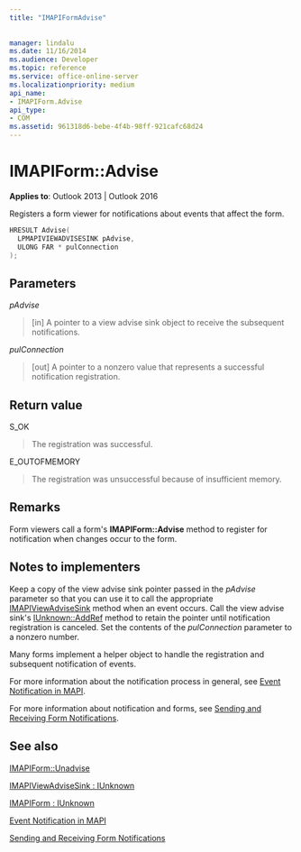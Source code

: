 ```yaml
---
title: "IMAPIFormAdvise"
 
 
manager: lindalu
ms.date: 11/16/2014
ms.audience: Developer
ms.topic: reference
ms.service: office-online-server
ms.localizationpriority: medium
api_name:
- IMAPIForm.Advise
api_type:
- COM
ms.assetid: 961318d6-bebe-4f4b-98ff-921cafc68d24
---
```


# IMAPIForm::Advise

  
  
**Applies to**: Outlook 2013 | Outlook 2016 
  
Registers a form viewer for notifications about events that affect the form.
  
```cpp
HRESULT Advise(
  LPMAPIVIEWADVISESINK pAdvise,
  ULONG FAR * pulConnection
);
```

## Parameters

 _pAdvise_
  
> [in] A pointer to a view advise sink object to receive the subsequent notifications. 
    
 _pulConnection_
  
> [out] A pointer to a nonzero value that represents a successful notification registration.
    
## Return value

S_OK 
  
> The registration was successful.
    
E_OUTOFMEMORY 
  
> The registration was unsuccessful because of insufficient memory.
    
## Remarks

Form viewers call a form's **IMAPIForm::Advise** method to register for notification when changes occur to the form. 
  
## Notes to implementers

Keep a copy of the view advise sink pointer passed in the _pAdvise_ parameter so that you can use it to call the appropriate [IMAPIViewAdviseSink](imapiviewadvisesinkiunknown.md) method when an event occurs. Call the view advise sink's [IUnknown::AddRef](https://msdn.microsoft.com/library/ms691379%28VS.85%29.aspx) method to retain the pointer until notification registration is canceled. Set the contents of the  _pulConnection_ parameter to a nonzero number. 
  
Many forms implement a helper object to handle the registration and subsequent notification of events. 
  
For more information about the notification process in general, see [Event Notification in MAPI](event-notification-in-mapi.md). 
  
For more information about notification and forms, see [Sending and Receiving Form Notifications](sending-and-receiving-form-notifications.md).
  
## See also



[IMAPIForm::Unadvise](imapiform-unadvise.md)
  
[IMAPIViewAdviseSink : IUnknown](imapiviewadvisesinkiunknown.md)
  
[IMAPIForm : IUnknown](imapiformiunknown.md)


[Event Notification in MAPI](event-notification-in-mapi.md)
  
[Sending and Receiving Form Notifications](sending-and-receiving-form-notifications.md)

